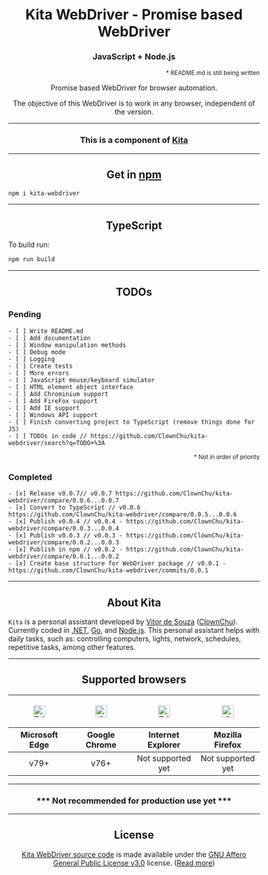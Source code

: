 <h1 align="center">Kita WebDriver - Promise based WebDriver</h1>
<h3 align="center">JavaScript + Node.js</h3>

<p align="right"><sup>* README.md is still being written</sup></p>

<p align="center">Promise based WebDriver for browser automation.</p>
<p align="center">The objective of this WebDriver is to work in any browser, independent of the version.</p>

<hr>

<h3 align="center">This is a component of <a href=#about-kita>Kita</a></h3>

<hr>

<h2 id="get-in-npm" align="center">Get in <a href="https://www.npmjs.com/package/kita-webdriver" target="_blank">npm</a></h2>

```bash
npm i kita-webdriver
```

<hr>

<h2 id="typescript" align="center">TypeScript</h2>

To build run:
```bash
npm run build
```

<hr>

<h2 id="todos" align="center">TODOs</h2>

<h3 id="pending">Pending</h3>

```objc
- [ ] Write README.md
- [ ] Add documentation
- [ ] Window manipulation methods
- [ ] Debug mode
- [ ] Logging
- [ ] Create tests
- [ ] More errors
- [ ] JavaScript mouse/keyboard simulator
- [ ] HTML element object interface
- [ ] Add Chrominium support
- [ ] Add FireFox support
- [ ] Add IE support
- [ ] Windows API support
- [ ] Finish converting project to TypeScript (remove things done for JS)
- [ ] TODOs in code // https://github.com/ClownChu/kita-webdriver/search?q=TODO+%3A
```

<p align="right"><sup>* Not in order of priority</sup></p>

<h3 id="completed">Completed</h3>

```objc
- [x] Release v0.0.7// v0.0.7 https://github.com/ClownChu/kita-webdriver/compare/0.0.6...0.0.7
- [x] Convert to TypeScript // v0.0.6 https://github.com/ClownChu/kita-webdriver/compare/0.0.5...0.0.6
- [x] Publish v0.0.4 // v0.0.4 - https://github.com/ClownChu/kita-webdriver/compare/0.0.3...0.0.4
- [x] Publish v0.0.3 // v0.0.3 - https://github.com/ClownChu/kita-webdriver/compare/0.0.2...0.0.3
- [x] Publish in npm // v0.0.2 - https://github.com/ClownChu/kita-webdriver/compare/0.0.1...0.0.2
- [x] Create base structure for WebDriver package // v0.0.1 - https://github.com/ClownChu/kita-webdriver/commits/0.0.1
```

<hr>

<h2 align="center" id="about-kita">About Kita</h2>
<div>
    <code>Kita</code> is a personal assistant developed by <a href="https://www.linkedin.com/in/vitor-de-souza-software"  target="_blank">Vitor de Souza</a> (<a href="htps://github.com/ClownChu" target="_blank">ClownChu</a>). Currently coded in <a href="https://dotnet.microsoft.com" target="_blank">.NET</a>, <a href="https://golang.org" target="_blank">Go</a>, and <a href="https://nodejs.org" target="_blank">Node.js</a>. This personal assistant helps with daily tasks, such as: controlling computers, lights, network, schedules, repetitive tasks, among other features.
</div>

<hr>

<h2 align="center" id="supported-browser">Supported browsers</h2>
<table align="center">
    <thead>
        <tr>
            <th>
                <figure>
                    <img src="https://raw.githubusercontent.com/alrra/browser-logos/master/src/edge/edge_48x48.png" alt="Edge" width="24px" height="24px" />
                </figure>
            </th>
            <th>
                <figure>
                    <img src="https://raw.githubusercontent.com/alrra/browser-logos/master/src/chrome/chrome_48x48.png" alt="Chrome" width="24px" height="24px" />
                </figure>
            </th>
            <th>
                <figure>
                    <img src="https://raw.githubusercontent.com/alrra/browser-logos/4.1.0/internet-explorer/internet-explorer_48x48.png" alt="Edge" width="24px" height="24px" />
                </figure>
            </th>
            <th>
                <figure>
                    <img src="https://raw.githubusercontent.com/alrra/browser-logos/master/src/firefox/firefox_48x48.png" alt="Chrome" width="24px" height="24px" />
                </figure>
            </th>
        </tr>
        <tr>
            <th align="center">Microsoft Edge</th>
            <th align="center">Google Chrome</th>
            <th align="center">Internet Explorer</th>
            <th align="center">Mozilla Firefox</th>
        </tr>
    </thead>
    <tbody>
        <tr>
            <td align="center">v79+</td>
            <td align="center">v76+</td>
            <td align="center">Not supported yet</td>
            <td align="center">Not supported yet</td>
        </tr>
    </tbody>
</table>

<hr>

<div align="center">
    <h3>*** Not recommended for production use yet ***</h3>
</div>

<hr>

<h2 align="center" id="license">License</h2>
<div align="center">
    <a href="https://github.com/ClownChu/kita-webdriver" target="_blank">Kita WebDriver source code</a> is made available under the <a href="https://www.gnu.org/licenses/agpl-3.0.en.html" target="_blank">GNU Affero General Public License v3.0</a> license. (<a href="https://choosealicense.com/licenses/agpl-3.0/" target="_blank">Read more</a>)
</div>
